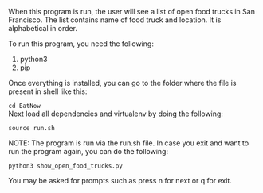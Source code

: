 When this program is run, the user will see a list of open food trucks in San Francisco. The list contains name of food truck and location. It is alphabetical in order.

To run this program, you need the following:
1. python3
2. pip

Once everything is installed, you can go to the folder where 
the file is present in shell like this:  

`cd EatNow`  
Next load all dependencies and virtualenv by doing the following:  

`source run.sh`  

NOTE: The program is run via the run.sh file. In case you exit and want to
run the program again, you can do the following:  

`python3 show_open_food_trucks.py`  

You may be asked for prompts such as press n for next or q for exit. 

